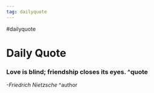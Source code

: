 ```yaml
---
tag: dailyquote
---
```


#dailyquote

# Daily Quote

### Love is blind; friendship closes its eyes. ^quote
*-Friedrich Nietzsche* ^author
